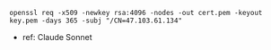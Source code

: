 ```
openssl req -x509 -newkey rsa:4096 -nodes -out cert.pem -keyout key.pem -days 365 -subj "/CN=47.103.61.134"
```

- ref: Claude Sonnet

